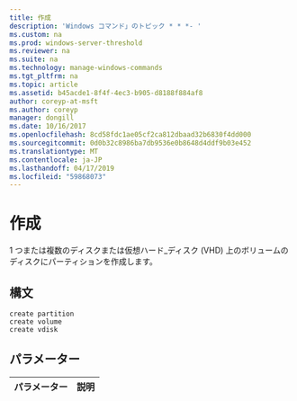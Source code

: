 ```yaml
---
title: 作成
description: 'Windows コマンド」のトピック * * *- '
ms.custom: na
ms.prod: windows-server-threshold
ms.reviewer: na
ms.suite: na
ms.technology: manage-windows-commands
ms.tgt_pltfrm: na
ms.topic: article
ms.assetid: b45acde1-8f4f-4ec3-b905-d8188f884af8
author: coreyp-at-msft
ms.author: coreyp
manager: dongill
ms.date: 10/16/2017
ms.openlocfilehash: 8cd58fdc1ae05cf2ca812dbaad32b6830f4dd000
ms.sourcegitcommit: 0d0b32c8986ba7db9536e0b8648d4ddf9b03e452
ms.translationtype: MT
ms.contentlocale: ja-JP
ms.lasthandoff: 04/17/2019
ms.locfileid: "59868073"
---
```

# <a name="create"></a>作成



1 つまたは複数のディスクまたは仮想ハード_ディスク (VHD) 上のボリュームのディスクにパーティションを作成します。

## <a name="syntax"></a>構文

```
create partition
create volume
create vdisk
```

## <a name="parameters"></a>パラメーター

|パラメーター|説明|
|---------|-----------|
